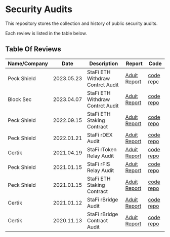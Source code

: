 # Security Audits

This repository stores the collection and history of public security audits.

Each review is listed in the table below.

## Table Of Reviews

| Name/Company | Date | Description | Report | Code |
| ------------ | ---- | ----------- | ------ | ----- |
| Peck Shield | 2023.05.23 | StaFi ETH Withdraw Contrct Audit | [Aduit Report](/aduits/202305_PeckShield_StaFi-ETHWithdraw) | [code repc](https://github.com/stafiprotocol/eth2-staking/tree/v3/contracts/withdraw) |
| Block Sec | 2023.04.07 | StaFi ETH Withdraw Contrct Audit | [Aduit Report](/audits/202304_BlockSec_StaFi-ETHWithdraw) | [code repo](https://github.com/stafiprotocol/eth2-staking/tree/v3/contracts/withdraw) |
| Peck Shield | 2022.09.15 | StaFi ETH Staking Contract | [Aduit Report](/audits/202201_PeckShield_StaFi-ETH2Staking) | [code repo](https://github.com/stafiprotocol/eth2-staking) |
| Peck Shield | 2022.01.21 | StaFi rDEX Audit | [Aduit Report](/audits/202201_PeckShield_StaFi-rDEX) | [code repo](https://github.com/stafiprotocol/stafi-node/tree/rswap) |
| Certik | 2021.04.19 | StaFi rToken Relay Audit | [Aduit Report](/audits/202104_Certik_StaFi-rTokenRelay) | [code repo](https://github.com/stafiprotocol/rtoken-relay) |
| Peck Shield | 2021.01.15 | StaFi rFIS Relay Audit | [Aduit Report](/audits/202101_PeckShield_StaFi-rFIS) | [code repo](https://github.com/stafiprotocol/stafi-node/tree/rfis/node/pallets/rtoken) | 
| Peck Shield | 2021.01.15 | StaFi ETH Staking Contract | [Aduit Report](/audits/202101_PeckShield_ETHStaking) | [code repo](https://github.com/stafiprotocol/eth2-staking) |
| Certik | 2021.01.12 | StaFi rBridge Audit | [Aduit Report](/audits/202101_Certik_StaFi-rBridge) | [code repo](https://github.com/stafiprotocol/stafi-node) |
| Certik | 2020.11.13 | StaFi rBridge Contract Audit | [Aduit Report](/audits/202011_Certik_StaFi-rBridge) | [code repo](https://github.com/stafiprotocol/bridge-solidity)|